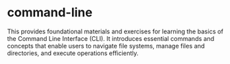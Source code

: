 # command-line
This provides foundational materials and exercises for learning the basics of the Command Line Interface (CLI). It introduces essential commands and concepts that enable users to navigate file systems, manage files and directories, and execute operations efficiently.
